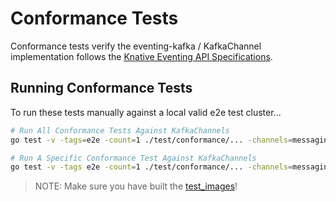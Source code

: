 # Conformance Tests

Conformance tests verify the eventing-kafka / KafkaChannel implementation follows the
[Knative Eventing API Specifications](https://github.com/knative/eventing/tree/master/docs/spec).

## Running Conformance Tests

To run these tests manually against a local valid e2e test cluster...

```bash
# Run All Conformance Tests Against KafkaChannels
go test -v -tags=e2e -count=1 ./test/conformance/... -channels=messaging.knative.dev/v1beta1:KafkaChannel

# Run A Specific Conformance Test Against KafkaChannels
go test -v -tags e2e -count=1 ./test/conformance/... -channels=messaging.knative.dev/v1beta1:KafkaChannel -run TestChannelStatus
```

> NOTE: Make sure you have built the [test_images](../README.md#test-images)!

